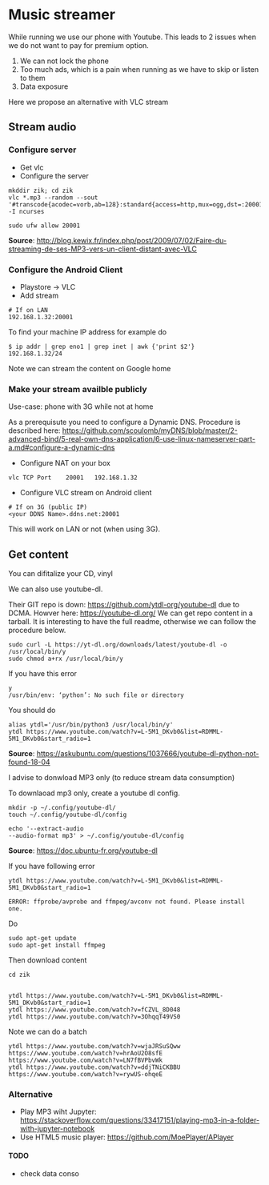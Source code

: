 # Music streamer

While running we use our phone with Youtube.
This leads to 2 issues when we do not want to pay for premium option.

1. We can not lock the phone
2. Too much ads, which is a pain when running as we have to skip or listen to them 
3. Data exposure

Here we propose an alternative with VLC stream


## Stream audio

### Configure server 

- Get vlc
- Configure the server



```
mkddir zik; cd zik
vlc *.mp3 --random --sout '#transcode{acodec=vorb,ab=128}:standard{access=http,mux=ogg,dst=:20001}' -I ncurses

sudo ufw allow 20001
```

**Source**: http://blog.kewix.fr/index.php/post/2009/07/02/Faire-du-streaming-de-ses-MP3-vers-un-client-distant-avec-VLC


### Configure the Android Client

- Playstore -> VLC
- Add stream 

```
# If on LAN
192.168.1.32:20001

```

To find your machine IP address for example do

```
$ ip addr | grep eno1 | grep inet | awk {'print $2'}
192.168.1.32/24
```

Note we can stream the content on Google home

### Make your stream availble publicly

Use-case: phone with 3G while not at home


As a prerequisute you need to configure a Dynamic DNS.
Procedure is described here: https://github.com/scoulomb/myDNS/blob/master/2-advanced-bind/5-real-own-dns-application/6-use-linux-nameserver-part-a.md#configure-a-dynamic-dns

- Configure NAT on your box

```
vlc	TCP	Port	20001	192.168.1.32
```
- Configure VLC stream on Android client

```
# If on 3G (public IP)
<your DDNS Name>.ddns.net:20001
```

This will work on LAN or not (when using 3G).

## Get content 

You can difitalize your CD, vinyl

We can also use youtube-dl.

Their GIT repo is down: https://github.com/ytdl-org/youtube-dl due to DCMA.
Howver here: https://youtube-dl.org/
We can get repo content in a tarball.
It is interesting to have the full readme, otherwise we can follow the procedure below.


```
sudo curl -L https://yt-dl.org/downloads/latest/youtube-dl -o /usr/local/bin/y
sudo chmod a+rx /usr/local/bin/y
```
If you have this error

```
y
/usr/bin/env: ‘python’: No such file or directory
```


You should do

```
alias ytdl='/usr/bin/python3 /usr/local/bin/y'
ytdl https://www.youtube.com/watch?v=L-5M1_DKvb0&list=RDMML-5M1_DKvb0&start_radio=1 
```

**Source**: https://askubuntu.com/questions/1037666/youtube-dl-python-not-found-18-04


I advise to donwload MP3 only (to reduce stream data consumption)

To downlaoad mp3 only, create a youtube dl config.


```
mkdir -p ~/.config/youtube-dl/ 
touch ~/.config/youtube-dl/config 

echo '--extract-audio
--audio-format mp3' > ~/.config/youtube-dl/config 
```

**Source**: https://doc.ubuntu-fr.org/youtube-dl

If you have following error

```
ytdl https://www.youtube.com/watch?v=L-5M1_DKvb0&list=RDMML-5M1_DKvb0&start_radio=1 

ERROR: ffprobe/avprobe and ffmpeg/avconv not found. Please install one.
```

Do


```
sudo apt-get update
sudo apt-get install ffmpeg
```


Then download content

```
cd zik


ytdl https://www.youtube.com/watch?v=L-5M1_DKvb0&list=RDMML-5M1_DKvb0&start_radio=1 
ytdl https://www.youtube.com/watch?v=fCZVL_8D048
ytdl https://www.youtube.com/watch?v=3OhqqT49VS0
```

Note we can do a batch

```
ytdl https://www.youtube.com/watch?v=wjaJRSuSQww https://www.youtube.com/watch?v=hrAoU2O8sfE https://www.youtube.com/watch?v=LN7fBVPbvWk
ytdl https://www.youtube.com/watch?v=ddjTNiCKBBU https://www.youtube.com/watch?v=rywUS-ohqeE
```

### Alternative

- Play MP3 wiht Jupyter: https://stackoverflow.com/questions/33417151/playing-mp3-in-a-folder-with-jupyter-notebook
- Use HTML5 music player: https://github.com/MoePlayer/APlayer

#### TODO

- check data conso


